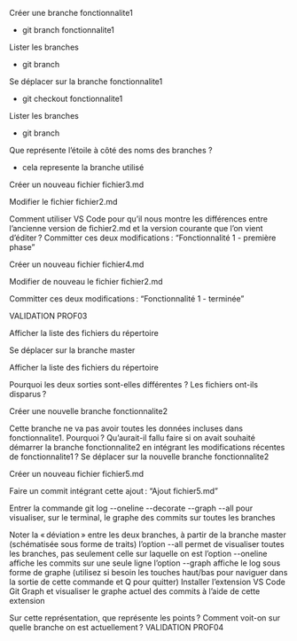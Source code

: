 Créer une branche fonctionnalite1
- git branch fonctionnalite1

Lister les branches
- git branch

Se déplacer sur la branche fonctionnalite1
- git checkout fonctionnalite1

Lister les branches
- git branch

Que représente l’étoile à côté des noms des branches ?
- cela represente la branche utilisé

Créer un nouveau fichier fichier3.md


Modifier le fichier fichier2.md

Comment utiliser VS Code pour qu’il nous montre les différences entre l’ancienne version de fichier2.md et la version courante que l’on vient d’éditer ?
Committer ces deux modifications : “Fonctionnalité 1 - première phase”

Créer un nouveau fichier fichier4.md

Modifier de nouveau le fichier fichier2.md

Committer ces deux modifications : “Fonctionnalité 1 - terminée”

VALIDATION PROF03

Afficher la liste des fichiers du répertoire

Se déplacer sur la branche master

Afficher la liste des fichiers du répertoire

Pourquoi les deux sorties sont-elles différentes ? Les fichiers ont-ils disparus ?

Créer une nouvelle branche fonctionnalite2

Cette branche ne va pas avoir toutes les données incluses dans fonctionnalite1. Pourquoi ?
Qu’aurait-il fallu faire si on avait souhaité démarrer la branche fonctionnalite2 en intégrant les modifications récentes de fonctionnalite1 ?
Se déplacer sur la nouvelle branche fonctionnalite2

Créer un nouveau fichier fichier5.md

Faire un commit intégrant cette ajout : “Ajout fichier5.md”

Entrer la commande git log --oneline --decorate --graph --all pour visualiser, sur le terminal, le graphe des commits sur toutes les branches

Noter la « déviation » entre les deux branches, à partir de la branche master (schématisée sous forme de traits)
l’option --all permet de visualiser toutes les branches, pas seulement celle sur laquelle on est
l’option --oneline affiche les commits sur une seule ligne
l’option --graph affiche le log sous forme de graphe
(utilisez si besoin les touches haut/bas pour naviguer dans la sortie de cette commande et Q pour quitter)
Installer l’extension VS Code Git Graph et visualiser le graphe actuel des commits à l’aide de cette extension

Sur cette représentation, que représente les points ?
Comment voit-on sur quelle branche on est actuellement ?
VALIDATION PROF04